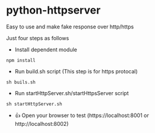 # python-httpserver
Easy to use and make fake response over http/https

Just four steps as follows

* Install dependent module

```shell
npm install
```

* Run build.sh script (This step is for https protocal)

```shell
sh buils.sh
```
* Run startHttpServer.sh/startHttpsServer script 

```shell
sh startHttpServer.sh
```

* :+1: Open your browser to test (https://localhost:8001 or http://localhost:8002)




